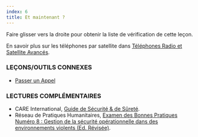 ```yaml
---
index: 6
title: Et maintenant ?
---
```

Faire glisser vers la droite pour obtenir la liste de vérification de cette leçon.

En savoir plus sur les téléphones par satellite dans [Téléphones Radio et Satellite Avancés](umbrella://communications/radios-and-satellite-phones/advanced).

### LEÇONS/OUTILS CONNEXES

*   [Passer un Appel](umbrella://communications/making-a-call)

### LECTURES COMPLÉMENTAIRES

*   CARE International, [Guide de Sécurité & de Sûreté](https://www.eisf.eu/wp-content/uploads/2014/09/0614-Macpherson-2004-CARE-International-Safety-and-Security-Handbook.pdf).
*   Réseau de Pratiques Humanitaires, [Examen des Bonnes Pratiques Numéro 8 : Gestion de la sécurité opérationnelle dans des environnements violents (Ed. Révisée)](http://odihpn.org/wp-content/uploads/2010/11/GPR_8_revised2.pdf).
